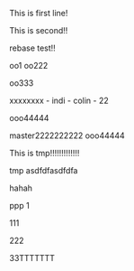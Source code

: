This is first line!

This is second!!

rebase test!!

oo1
oo222

oo333

xxxxxxxx - indi - colin - 22

ooo44444

master2222222222
ooo44444

This is tmp!!!!!!!!!!!!!


tmp
asdfdfasdfdfa

hahah 

ppp 1

111

222

33TTTTTTT
